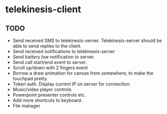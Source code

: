 # telekinesis-client


## TODO

* Send received SMS to telekinesis-server. Telekinesis-server should be able to send replies to the client.
* Send received notifications to telekinesis-server
* Send battery low notification to server.
* Send call start/end event to server.
* Scroll up/down with 2 fingers event
* Borrow a draw animation for canvas from somewhere, to make the touchpad pretty.
* Token auth. Display current IP on server for connection.
* Music/video player controls
* Powerpoint presenter controls etc.
* Add more shortcuts to keyboard.
* File manager
